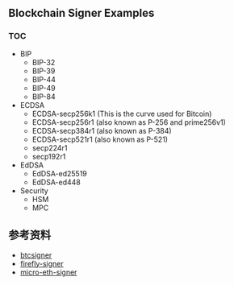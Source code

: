 ## Blockchain Signer Examples

### TOC

+ BIP
    + BIP-32
    + BIP-39
    + BIP-44
    + BIP-49
    + BIP-84
+ ECDSA
    + ECDSA-secp256k1 (This is the curve used for Bitcoin)
    + ECDSA-secp256r1 (also known as P-256 and prime256v1)
    + ECDSA-secp384r1 (also known as P-384)
    + ECDSA-secp521r1 (also known as P-521)
    + secp224r1
    + secp192r1
+ EdDSA
    + EdDSA-ed25519
    + EdDSA-ed448
+ Security
    + HSM
    + MPC

## 参考资料

+ [btcsigner](https://github.com/btccom/btcsigner)
+ [firefly-signer](https://github.com/hyperledger/firefly-signer)
+ [micro-eth-signer](https://github.com/paulmillr/micro-eth-signer)

